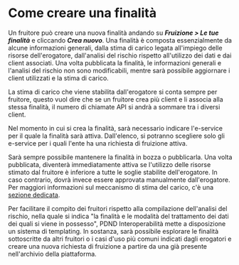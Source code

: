 # Come creare una finalità

Un fruitore può creare una nuova finalità andando su _**Fruizione > Le tue finalità**_ e cliccando _**Crea nuovo**_. Una finalità è composta essenzialmente da alcune informazioni generali, dalla stima di carico legata all'impiego delle risorse dell'erogatore, dall'analisi del rischio rispetto all'utilizzo dei dati e dai client associati. Una volta pubblicata la finalità, le informazioni generali e l'analisi del rischio non sono modificabili, mentre sarà possibile aggiornare i client utilizzati e la stima di carico.

La stima di carico che viene stabilita dall'erogatore si conta sempre per fruitore, questo vuol dire che se un fruitore crea più client e li associa alla stessa finalità, il numero di chiamate API si andrà a sommare tra i diversi client.

Nel momento in cui si crea la finalità, sarà necessario indicare l'e-service per il quale la finalità sarà attiva. Dall'elenco, si potranno scegliere solo gli e-service per i quali l'ente ha una richiesta di fruizione attiva.

Sarà sempre possibile mantenere la finalità in bozza o pubblicarla. Una volta pubblicata, diventerà immediatamente attiva se l'utilizzo delle risorse stimato dal fruitore è inferiore a tutte le soglie stabilite dell'erogatore. In caso contrario, dovrà invece essere approvata manualmente dall'erogatore. Per maggiori informazioni sul meccanismo di stima del carico, c'è una [sezione dedicata](come-creare-una-finalita.md#aggiornare-la-stima-di-carico-di-una-finalita).

Per facilitare il compito dei fruitori rispetto alla compilazione dell'analisi del rischio, nella quale si indica "la finalità e le modalità del trattamento dei dati dei quali si viene in possesso", PDND Interoperabilità mette a disposizione un sistema di templating. In sostanza, sarà possibile esplorare le finalità sottoscritte da altri fruitori o i casi d'uso più comuni indicati dagli erogatori e creare una nuova richiesta di fruizione a partire da una già presente nell'archivio della piattaforma.
